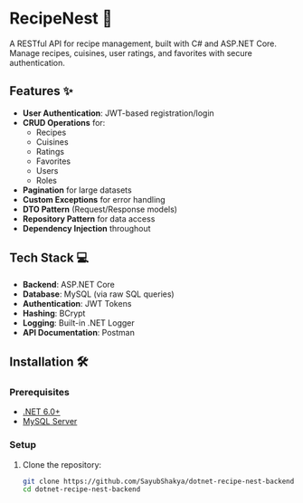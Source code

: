# RecipeNest 🍳

A RESTful API for recipe management, built with C# and ASP.NET Core. Manage recipes, cuisines, user ratings, and favorites with secure authentication.

## Features ✨

- **User Authentication**: JWT-based registration/login
- **CRUD Operations** for:
    - Recipes
    - Cuisines
    - Ratings
    - Favorites
    - Users
    - Roles
- **Pagination** for large datasets
- **Custom Exceptions** for error handling
- **DTO Pattern** (Request/Response models)
- **Repository Pattern** for data access
- **Dependency Injection** throughout

## Tech Stack 💻

- **Backend**: ASP.NET Core
- **Database**: MySQL (via raw SQL queries)
- **Authentication**: JWT Tokens
- **Hashing**: BCrypt
- **Logging**: Built-in .NET Logger
- **API Documentation**: Postman

## Installation 🛠️

### Prerequisites
- [.NET 6.0+](https://dotnet.microsoft.com/download)
- [MySQL Server](https://dev.mysql.com/downloads/mysql/)

### Setup

1. Clone the repository:
   ```bash
   git clone https://github.com/SayubShakya/dotnet-recipe-nest-backend
   cd dotnet-recipe-nest-backend
